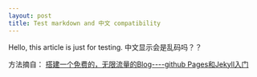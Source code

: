 ```yaml
---
layout: post
title: Test markdown and 中文 compatibility
---
```


Hello, this article is just for testing. 
中文显示会是乱码吗？？

方法摘自：
[搭建一个免费的，无限流量的Blog----github Pages和Jekyll入门](http://www.ruanyifeng.com/blog/2012/08/blogging_with_jekyll.html)
